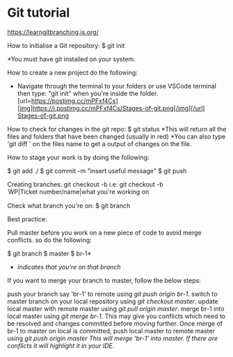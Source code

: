 # Git tutorial

https://learngitbranching.js.org/

How to initialise a Git repository:
$ git init

*You must have git installed on your system.

How to create a new project do the following:
- Navigate through the terminal to your folders or use VSCode terminal then type: "git init" when you're inside the folder.
[url=https://postimg.cc/mPFxf4Cs][img]https://i.postimg.cc/mPFxf4Cs/Stages-of-git.png[/img][/url]
[Stages-of-git.png](https://postimg.cc/mPFxf4Cs)

How to check for changes in the git repo:
$ git status
*This will return all the files and folders that have been changed (usually in red)
*You can also type 'git diff <file name>' on the files name to get a output of changes on the file.

How to stage your work is by doing the following:

$ git add ./
$ git commit -m "insert useful message"
$ git push

Creating branches:
git checkout -b <branch name> 
i.e: git checkout -b <option WIP>WP|Ticket number/name|what you're working on

Check what branch you're on:
$ git branch

Best practice:

Pull master before you work on a new piece of code to avoid merge conflicts.
so do the following:

$ git branch
$ master
$ br-1* 

* *indicates that you're on that branch*

If you want to merge your branch to master, follow the below steps:

push your branch say 'br-1' to remote using *git push origin br-1*.
switch to master branch on your local repository using *git checkout master*.
update local master with remote master using *git pull origin master*.
merge br-1 into local master using *git merge br-1*. This may give you conflicts which need to be resolved and changes committed before moving further.
Once merge of br-1 to master on local is committed, push local master to remote master using *git push origin master*
*This will merge 'br-1' into master. If there are conflicts it will highlight it in your IDE.*

